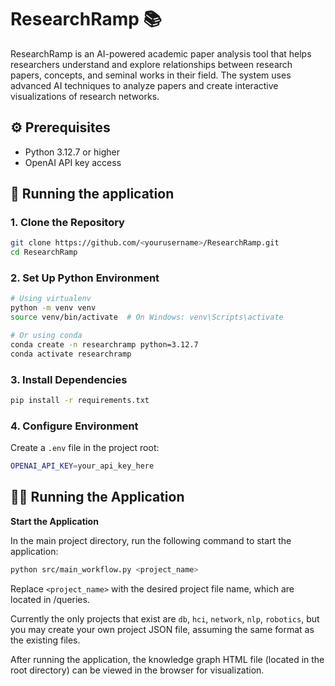 # ResearchRamp 📚

ResearchRamp is an AI-powered academic paper analysis tool that helps researchers understand and explore relationships between research papers, concepts, and seminal works in their field. The system uses advanced AI techniques to analyze papers and create interactive visualizations of research networks.

## ⚙️ Prerequisites
- Python 3.12.7 or higher
- OpenAI API key access

## 🚀 Running the application

### 1. Clone the Repository
```bash
git clone https://github.com/<yourusername>/ResearchRamp.git
cd ResearchRamp
```

### 2. Set Up Python Environment
```bash
# Using virtualenv
python -m venv venv
source venv/bin/activate  # On Windows: venv\Scripts\activate

# Or using conda
conda create -n researchramp python=3.12.7
conda activate researchramp
```

### 3. Install Dependencies
```bash
pip install -r requirements.txt
```

### 4. Configure Environment
Create a `.env` file in the project root:
```bash
OPENAI_API_KEY=your_api_key_here
```


## 🏃‍♂️ Running the Application

**Start the Application**

In the main project directory, run the following command to start the application:
```bash
python src/main_workflow.py <project_name>
```
Replace `<project_name>` with the desired project file name, which are located in /queries. 

Currently the only projects that exist are `db`, `hci`, `network`, `nlp`, `robotics`, but you may create your own project JSON file, assuming the same format as the existing files.

After running the application, the knowledge graph HTML file (located in the root directory) can be viewed in the browser for visualization.

